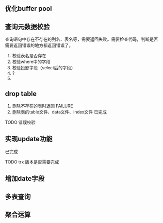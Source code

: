 
## 优化buffer pool


## 查询元数据校验

查询语句中存在不存在的列名、表名等，需要返回失败。需要检查代码，判断是否需要返回错误的地方都返回错误了。

1. 校验表名是否存在
2. 校验where中的字段
3. 校验投影字段（select后的字段）
5. ?
6. 
## drop table

1. 删除不存在的表时返回 FAILURE
2. 删除表的table文件、data文件、index文件
已完成

TODO
错误校验

## 实现update功能

已完成

TODO
trx 版本是否需要完成

## 增加date字段



## 多表查询

## 聚合运算